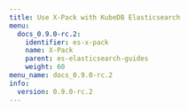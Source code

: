 ```yaml
---
title: Use X-Pack with KubeDB Elasticsearch
menu:
  docs_0.9.0-rc.2:
    identifier: es-x-pack
    name: X-Pack
    parent: es-elasticsearch-guides
    weight: 60
menu_name: docs_0.9.0-rc.2
info:
  version: 0.9.0-rc.2
---
```


